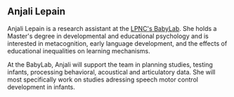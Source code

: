 ## Anjali Lepain

Anjali Lepain is a research assistant at the [LPNC's BabyLab](https://lpnc.univ-grenoble-alpes.fr/fr/babylab). She holds a Master's degree in developmental and educational psychology and is interested in metacognition, early language development, and the effects of educational inequalities on learning mechanisms. 

At the BabyLab, Anjali will support the team in planning studies, testing infants, processing behavioral, acoustical and articulatory data. She will most specifically work on studies adressing speech motor control development in infants. 
